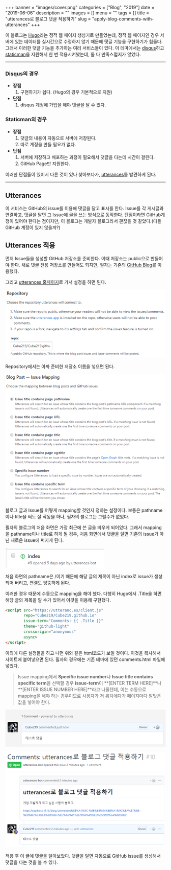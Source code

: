 +++
banner = "images/cover.png"
categories = ["Blog", "2019"]
date = "2019-06-06"
description = ""
images = []
menu = ""
tags = []
title = "utterances로 블로그 댓글 적용하기"
slug = "apply-blog-comments-with-utterances"
+++

이 블로그는 [Hugo](https://gohugo.io/)라는 정적 웹 페이지 생성기로 만들었는데,  정적 웹 페이지인 경우 서버에 있는 데이터를 실시간으로 수정하지 않기 때문에 댓글 기능을 구현하기가 힘들다. 그래서 이러한 댓글 기능을 추가하는 여러 서비스들이 있다.  이 테마에서는 [disqus](https://disqus.com/)하고 [staticman](https://staticman.net/)을 지원해서 한 번 적용시켜봤는데, 둘 다 만족스럽지가 않았다.

-----

### Disqus의 경우

* **장점**
  1. 구현하기가 쉽다. (Hugo의 경우 기본적으로 지원) 
* **단점**
  1. disqus 계정에 가입을 해야 댓글을 달 수 있다.

### Staticman의 경우

* **장점**
  1. 댓글의 내용이 자동으로 서버에 저장된다.
  2. 따로 계정을 만들 필요가 없다.
* **단점**
  1. 서버에 저장하고 배포하는 과정이 필요해서 댓글을 다는데 시간이 걸린다.
  2. GitHub Page만 지원한다.

이러한 단점들이 있어서 다른 것이 있나 찾아보다가, [utterances](https://utteranc.es/)를 발견하게 된다.

-----

## Utterances

이 서비스는 GitHub의 issue를 이용해 댓글을 달고 표시를 한다. Issue를 각 게시글과 연결하고, 댓글을 달면 그 Issue에 글을 쓰는 방식으로 동작한다. 단점이라면 GitHub계정이 있어야 한다는 점이지만, 이 블로그는 개발자 블로그라서 괜찮을 것 같았다.(다들 GitHub 계정이 있지 않을까?)

## Utterances 적용

먼저 Issue들을 생성할 GitHub 저장소를 준비한다. 이때 저장소는 public으로 만들어야 한다. 새로 댓글 전용 저장소를 만들어도 되지만, 필자는 기존의 [GitHub Blog](https://github.com/Cube219/Cube219.github.io)를 이용했다.

그리고 [utterances 홈페이지](https://utteranc.es/)로 가서 설정을 하면 된다.

![config-repo.png](images/config-repo.png)

Repository에서는 아까 준비한 저장소 이름을 넣으면 된다.

![config-repo.png](images/config-issue-mapping.png)

블로그 글과 Issue를 어떻게 mapping할 것인지 정하는 설정이다. 보통은 pathname이나 title을 써도 잘 작동을 하나, 필자의 블로그는 그럴수가 없었다.

필자의 블로그의 처음 화면은 가장 최근에 쓴 글을 띄우게 되어있다. 그래서 mapping을 pathname이나 title로 하게 될 경우, 처음 화면에서 댓글을 달면 기존의 issue가 아닌 새로운 issue에 써지게 된다.

![comment-in-main-page.png](images/comment-in-main-page.png)

처음 화면의 pathname은 /이기 때문에 해당 글의 제목이 아닌 index로 issue가 생성되어 버리고, 연결도 엉뚱하게 된다.

이러한 경우 때문에 수동으로 mapping을 해야 했다. 다행히 Hugo에서 .Title을 하면 해당 글의 제목을 알 수가 있어서 이것을 이용해 구현했다.

```html
<script src="https://utteranc.es/client.js"
        repo="Cube219/Cube219.github.io"
        issue-term="Comments: {{ .Title }}"
        theme="github-light"
        crossorigin="anonymous"
        async>
</script>
```

이외에 다른 설정들을 하고 나면 위와 같은 html코드가 보일 것이다. 이것을 복사해서 사이트에 붙여넣으면 된다. 필자의 경우에는 기존 테마에 있던 comments.html 파일에 넣었다.

> Issue mapping에서 **Specific issue number**나 **Issue title contains specific term**을 선택할 경우 **issue-term**이 **[ENTER TERM HERE]**나 **[ENTER ISSUE NUMBER HERE]**라고 나올텐데, 이는 수동으로 mapping을 해야 하는 경우이므로 사용자가 저 위치에다가 페이지마다 알맞은 값을 넣어야 한다.

![test-comment.png](images/test-comment.png)

![comment-in-issue.png](images/comment-in-issue.png)

적용 후 이 글에 댓글을 달아보았다. 댓글을 달면 자동으로 GitHub issue를 생성해서 댓글을 다는 것을 볼 수 있다.